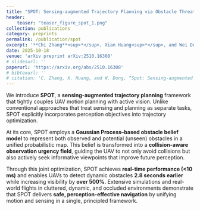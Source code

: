 ```yaml
---
title: "SPOT: Sensing-augmented Trajectory Planning via Obstacle Threat Modeling"
header:
    teaser: "teaser_figure_spot_1.png"
collection: publications
category: preprints
permalink: /publication/spot
excerpt: '**Chi Zhang**<sup>*</sup>, Xian Huang<sup>*</sup>, and Wei Dong (<sup>*</sup>Equal contribution)'
date: 2025-10-18
venue: 'arXiv preprint arXiv:2510.16308'
# slidesurl: ''
paperurl: 'https://arxiv.org/abs/2510.16308'
# bibtexurl: ''
# citation: 'C. Zhang, X. Huang, and W. Dong, “Spot: Sensing-augmented trajectory planning via obstacle threat modeling,” 2025. [Online]. Available: https://arxiv.org/abs/2510.16308'
---
```

We introduce **SPOT**, a **sensing-augmented trajectory planning** framework that tightly couples UAV motion planning with active vision. Unlike conventional approaches that treat sensing and planning as separate tasks, SPOT explicitly incorporates perception objectives into trajectory optimization.

At its core, SPOT employs a **Gaussian Process–based obstacle belief model** to represent both observed and potential (unseen) obstacles in a unified probabilistic map. This belief is transformed into a **collision-aware observation urgency field**, guiding the UAV to not only avoid collisions but also actively seek informative viewpoints that improve future perception.

Through this joint optimization, SPOT achieves **real-time performance (<10 ms)** and enables UAVs to detect dynamic obstacles **2.8 seconds earlier** while increasing visibility by **over 500%**. Extensive simulations and real-world flights in cluttered, dynamic, and occluded environments demonstrate that SPOT delivers **safe, perception-effective navigation** by unifying motion and sensing in a single, principled framework.